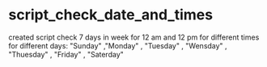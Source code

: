 # script_check_date_and_times


created script check 7 days in week for 12 am and 12 pm 
for different times for different days:
 "Sunday" ,"Monday" , "Tuesday" , "Wensday" , "Thuesday" , "Friday" , "Saterday"